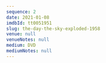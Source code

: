 ```yaml
---
sequence: 2
date: 2021-01-08
imdbId: tt0051951
slug: the-day-the-sky-exploded-1958
venue: null
venueNotes: null
medium: DVD
mediumNotes: null
---
```


